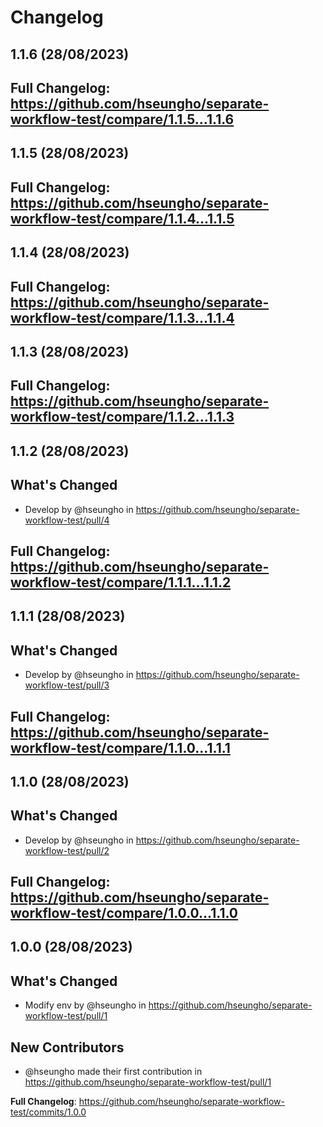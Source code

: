 # Changelog

## 1.1.6 (28/08/2023)
**Full Changelog**: https://github.com/hseungho/separate-workflow-test/compare/1.1.5...1.1.6
---

## 1.1.5 (28/08/2023)
**Full Changelog**: https://github.com/hseungho/separate-workflow-test/compare/1.1.4...1.1.5
---

## 1.1.4 (28/08/2023)
**Full Changelog**: https://github.com/hseungho/separate-workflow-test/compare/1.1.3...1.1.4
---

## 1.1.3 (28/08/2023)
**Full Changelog**: https://github.com/hseungho/separate-workflow-test/compare/1.1.2...1.1.3
---

## 1.1.2 (28/08/2023)
## What's Changed
* Develop by @hseungho in https://github.com/hseungho/separate-workflow-test/pull/4


**Full Changelog**: https://github.com/hseungho/separate-workflow-test/compare/1.1.1...1.1.2
---

## 1.1.1 (28/08/2023)
## What's Changed
* Develop by @hseungho in https://github.com/hseungho/separate-workflow-test/pull/3


**Full Changelog**: https://github.com/hseungho/separate-workflow-test/compare/1.1.0...1.1.1
---

## 1.1.0 (28/08/2023)
## What's Changed
* Develop by @hseungho in https://github.com/hseungho/separate-workflow-test/pull/2


**Full Changelog**: https://github.com/hseungho/separate-workflow-test/compare/1.0.0...1.1.0
---

## 1.0.0 (28/08/2023)
## What's Changed
* Modify env by @hseungho in https://github.com/hseungho/separate-workflow-test/pull/1

## New Contributors
* @hseungho made their first contribution in https://github.com/hseungho/separate-workflow-test/pull/1

**Full Changelog**: https://github.com/hseungho/separate-workflow-test/commits/1.0.0